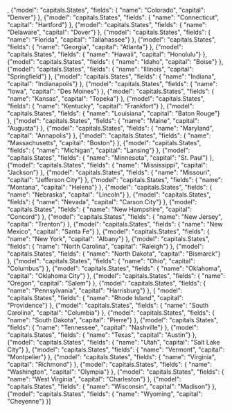 , 
    {"model": "capitals.States",
    "fields": {
        "name": "Colorado",
        "capital": "Denver"}
    }, 
    {"model": "capitals.States",
    "fields": {
        "name": "Connecticut",
        "capital": "Hartford"}
    }, 
    {"model": "capitals.States",
    "fields": {
        "name": "Delaware",
        "capital": "Dover"}
    }, 
    {"model": "capitals.States",
    "fields": {
        "name": "Florida",
        "capital": "Tallahassee"}
    }, 
    {"model": "capitals.States",
    "fields": {
        "name": "Georgia",
        "capital": "Atlanta"}
    }, 
    {"model": "capitals.States",
    "fields": {
        "name": "Hawaii",
        "capital": "Honolulu"}
    }, 
    {"model": "capitals.States",
    "fields": {
        "name": "Idaho",
        "capital": "Boise"}
    }, 
    {"model": "capitals.States",
    "fields": {
        "name": "Illinois",
        "capital": "Springfield"}
    }, 
    {"model": "capitals.States",
    "fields": {
        "name": "Indiana",
        "capital": "Indianapolis"}
    }, 
    {"model": "capitals.States",
    "fields": {
        "name": "Iowa",
        "capital": "Des Moines"}
    }, 
    {"model": "capitals.States",
    "fields": {
        "name": "Kansas",
        "capital": "Topeka"}
    }, 
    {"model": "capitals.States",
    "fields": {
        "name": "Kentucky",
        "capital": "Frankfort"}
    }, 
    {"model": "capitals.States",
    "fields": {
        "name": "Louisiana",
        "capital": "Baton Rouge"}
    }, 
    {"model": "capitals.States",
    "fields": {
        "name": "Maine",
        "capital": "Augusta"}
    }, 
    {"model": "capitals.States",
    "fields": {
        "name": "Maryland",
        "capital": "Annapolis"}
    }, 
    {"model": "capitals.States",
    "fields": {
        "name": "Massachusetts",
        "capital": "Boston"}
    }, 
    {"model": "capitals.States",
    "fields": {
        "name": "Michigan",
        "capital": "Lansing"}
    }, 
    {"model": "capitals.States",
    "fields": {
        "name": "Minnesota",
        "capital": "St. Paul"}
    }, 
    {"model": "capitals.States",
    "fields": {
        "name": "Mississippi",
        "capital": "Jackson"}
    }, 
    {"model": "capitals.States",
    "fields": {
        "name": "Missouri",
        "capital": "Jefferson City"}
    }, 
    {"model": "capitals.States",
    "fields": {
        "name": "Montana",
        "capital": "Helena"}
    }, 
    {"model": "capitals.States",
    "fields": {
        "name": "Nebraska",
        "capital": "Lincoln"}
    }, 
    {"model": "capitals.States",
    "fields": {
        "name": "Nevada",
        "capital": "Carson City"}
    }, 
    {"model": "capitals.States",
    "fields": {
        "name": "New Hampshire",
        "capital": "Concord"}
    }, 
    {"model": "capitals.States",
    "fields": {
        "name": "New Jersey",
        "capital": "Trenton"}
    }, 
    {"model": "capitals.States",
    "fields": {
        "name": "New Mexico",
        "capital": "Santa Fe"}
    }, 
    {"model": "capitals.States",
    "fields": {
        "name": "New York",
        "capital": "Albany"}
    }, 
    {"model": "capitals.States",
    "fields": {
        "name": "North Carolina",
        "capital": "Raleigh"}
    }, 
    {"model": "capitals.States",
    "fields": {
        "name": "North Dakota",
        "capital": "Bismarck"}
    }, 
    {"model": "capitals.States",
    "fields": {
        "name": "Ohio",
        "capital": "Columbus"}
    }, 
    {"model": "capitals.States",
    "fields": {
        "name": "Oklahoma",
        "capital": "Oklahoma City"}
    }, 
    {"model": "capitals.States",
    "fields": {
        "name": "Oregon",
        "capital": "Salem"}
    }, 
    {"model": "capitals.States",
    "fields": {
        "name": "Pennsylvania",
        "capital": "Harrisburg"}
    }, 
    { "model": "capitals.States",
        "fields": {
        "name": "Rhode Island",
        "capital": "Providence"}
    }, 
    {"model": "capitals.States",
    "fields": {
        "name": "South Carolina",
        "capital": "Columbia"}
    }, 
    {"model": "capitals.States",
    "fields": {
        "name": "South Dakota",
        "capital": "Pierre"}
    }, 
    {"model": "capitals.States",
    "fields": {
        "name": "Tennessee",
        "capital": "Nashville"}
    }, 
    {"model": "capitals.States",
    "fields": {
        "name": "Texas",
        "capital": "Austin"}
    }, 
    {"model": "capitals.States",
    "fields": {
        "name": "Utah",
        "capital": "Salt Lake City"}
    }, 
    {"model": "capitals.States",
    "fields": {
        "name": "Vermont",
        "capital": "Montpelier"}
    }, 
    {"model": "capitals.States",
    "fields": {
        "name": "Virginia",
        "capital": "Richmond"}
    }, 
    {"model": "capitals.States",
    "fields": {
        "name": "Washington",
        "capital": "Olympia"}
    }, 
    {"model": "capitals.States",
    "fields": {
        "name": "West Virginia",
        "capital": "Charleston"}
    }, 
    {"model": "capitals.States",
    "fields": {
        "name": "Wisconsin",
        "capital": "Madison"}
    }, 
    {"model": "capitals.States",
    "fields": {
        "name": "Wyoming",
        "capital": "Cheyenne"}
    }]
    
